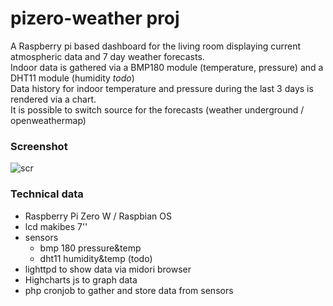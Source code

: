 # pizero-weather proj
A Raspberry pi based dashboard for the living room displaying current atmospheric data and 7 day weather forecasts.<br />
Indoor data is gathered via a BMP180 module (temperature, pressure) and a DHT11 module (humidity *todo*) <br />
Data history for indoor temperature and pressure during the last 3 days is rendered via a chart.<br />
It is possible to switch source for the forecasts (weather underground / openweathermap)

### Screenshot
![scr](https://raw.githubusercontent.com/imeuro/pizero-weather/master/scr/pizero-weather-scr09apr2017.png)

### Technical data
* Raspberry			Pi Zero W / Raspbian OS
* lcd				    makibes 7''
* sensors			
  * bmp 180       pressure&temp
  * dht11         humidity&temp (todo)
* lighttpd to show data via midori browser
* Highcharts js to graph data
* php cronjob to gather and store data from sensors



